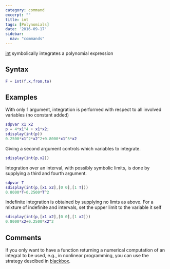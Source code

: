 ```yaml
---
category: command
excerpt: ""
title: int
tags: [Polynomials]
date: '2016-09-17'
sidebar:
  nav: "commands"
---
```


[int](/command/int) symbolically integrates a polynomial expression

## Syntax

````matlab
F = int(f,x,from,to)
````

## Examples

With only 1 argument, integration is performed with respect to all involved variables (no constant added)

````matlab
sdpvar x1 x2
p = 4*x1^4 + x1*x2;
sdisplay(int(p))
0.2500*x1^2*x2^2+0.8000*x1^5*x2
````

Giving a second argument controls which variables to integrate.

````matlab
sdisplay(int(p,x2))
````

Integration over an interval, with possibly symbolic limits, is done by supplying a third and fourth argument.

````matlab
sdpvar T
sdisplay(int(p,[x1 x2],[0 0],[1 T]))
0.8000*T+0.2500*T^2
````

Indefinite integration is obtained by supplying no limts as above. For a mixture of indefinite and intervals, set the upper limit to the variable it self

````matlab
sdisplay(int(p,[x1 x2],[0 0],[1 x2]))
0.8000*x2+0.2500*x2^2
````

## Comments

If you only want to have a function returning a numerical computation of an integral to be used, e.g., in nonlinear programming, you can use the strategy descibed in [blackbox](/command/blackbox).
